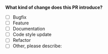 **What kind of change does this PR introduce?** <!-- Check at least one -->

- [ ] Bugfix
- [ ] Feature
- [ ] Documentation
- [ ] Code style update
- [ ] Refactor
- [ ] Other, please describe: